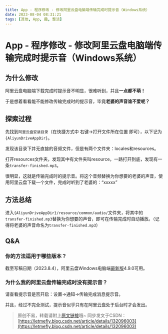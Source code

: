 ```yaml
---
title: App - 程序修改 - 修改阿里云盘电脑端传输完成时提示音（Windows系统）
date: 2023-08-04 08:31:21
tags: [其他, App, 趣, 整活]
---
```


# App - 程序修改 - 修改阿里云盘电脑端传输完成时提示音（Windows系统）

## 为什么修改

阿里云盘电脑端下载完成时提示音不明显，很难听到，并且**一点都不萌！**

于是想着看看能不能修改传输完成时的提示音，毕竟**老婆的声音谁不爱呢？**

## 探索过程

先找到```阿里云盘安装目录```（在快捷方式中 右键->打开文件所在位置 即可），以下记为```{AliyunDriveAppDir}```。

发现该目录下并无直接的音频文件，但是有两个文件夹：locales和resources。

打开resources文件夹，发现其中有文件夹叫resource，一路打开到底，发现有一条```transfer-finished.mp3```。

很明显，这就是传输完成时的提示音。将这个音频替换为你想要的老婆的声音，使用阿里云盘下载一个文件，完成时听到了老婆的：“xxxxx”

## 方法总结

进入```{AliyunDriveAppDir}/resource/common/audio/```文件夹，将其中的```transfer-finished.mp3```替换为你想要的声音，即可在传输完成时自动播放。（记得将老婆的声音命名为```transfer-finished.mp3```）

## Q&A

### 你的方法适用于哪些版本？

截至写稿日期（2023.8.4），阿里云盘Windows电脑端[最新版](https://www.aliyundrive.com/download)4.9.0可用。

### 为什么我的阿里云盘传输完成时没有提示音？

请查看提示音是否开启：设置->通知->传输完成消息提示音。

并且，经过不完全测试，提示音似乎只有在阿里云盘处于后台时才会发出。

> 原创不易，转载请附上[原文链接](https://blog.tisfy.eu.org/2023/08/04/Other-App-AppChange-AliyundriveTransferFinishVoice-Changement/)哦~
> 同步发文于CSDN：[https://letmefly.blog.csdn.net/article/details/132096003](https://letmefly.blog.csdn.net/article/details/132096003)
